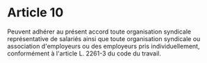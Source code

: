 # Article 10

  
Peuvent adhérer au présent accord toute organisation syndicale représentative de salariés ainsi que toute organisation syndicale ou association d'employeurs ou des employeurs pris individuellement, conformément à l'article L. 2261-3 du code du travail.

